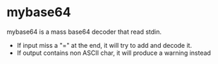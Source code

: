 # mybase64

mybase64 is a mass base64 decoder that read stdin.

- If input miss a "=" at the end, it will try to add and decode it.
- If output contains non ASCII char, it will produce a warning instead
